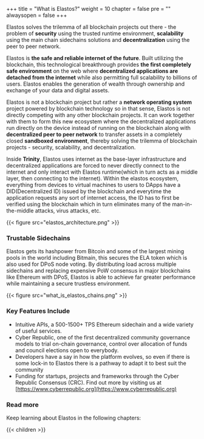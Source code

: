 +++
title = "What is Elastos?"
weight = 10
chapter = false
pre = ""
alwaysopen = false
+++

Elastos solves the trilemma of all blockchain projects out there - the problem of **security** using the trusted runtime environment, **scalability** using the main chain sidechains solutions and **decentralization** using the peer to peer network.

Elastos is **the safe and reliable internet of the future**. Built utilizing the blockchain, this technological breakthrough provides **the first completely safe environment** on the web where **decentralized applications are detached from the internet** while also permitting full scalability to billions of users. Elastos enables the generation of wealth through ownership and exchange of your data and digital assets.

Elastos is not a blockchain project but rather a **network operating system** project powered by blockchain technology so in that sense, Elastos is not directly competing with any other blockchain projects. It can work together with them to form this new ecosystem where the decentralized applications run directly on the device instead of running on the blockchain along with **decentralized peer to peer network** to transfer assets in a completely closed **sandboxed environment**, thereby solving the trilemma of blockchain projects - security, scalability, and decentralization.

Inside **Trinity**, Elastos uses internet as the base-layer infrastructure and decentralized applications are forced to never directly connect to the internet and only interact with Elastos runtime(which in turn acts as a middle layer, then connecting to the internet). Within the elastos ecosystem, everything from devices to virtual machines to users to DApps have a DID(Decentralized ID) issued by the blockchain and everytime the application requests any sort of internet access, the ID has to first be verified using the blockchain which in turn eliminates many of the man-in-the-middle attacks, virus attacks, etc.

{{< figure src="elastos_architecture.png" >}}

### Trustable Sidechains
Elastos gets its hashpower from Bitcoin and some of the largest mining pools in the world including Bitmain, this secures the ELA token which is also used for DPoS node voting. By distributing load across multiple sidechains and replacing expensive PoW consensus in major blockchains like Ethereum with DPoS, Elastos is able to achieve far greater performance while maintaining a secure trustless environment.

{{< figure src="what_is_elastos_chains.png" >}}

### Key Features Include
* Intuitive APIs, a 500-1500+ TPS Ethereum sidechain and a wide variety of useful services.
* Cyber Republic, one of the first decentralized community governance models to trial on-chain governance, control over allocation of funds and council elections open to everybody.
* Developers have a say in how the platform evolves, so even if there is some lock-in to Elastos there is a pathway to adapt it to best suit the community
* Funding for startups, projects and frameworks through the Cyber Republic Consensus (CRC). Find out more by visiting us at [https://www.cyberrepublic.org](https://www.cyberrepublic.org)


### Read more 

Keep learning about Elastos in the following chapters:

{{< children >}}